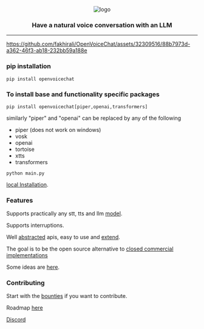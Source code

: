 
<div align="center">

![logo](media/main_logo.png)

<h3>

Have a natural voice conversation with an LLM

</h3>

</div>

---

https://github.com/fakhirali/OpenVoiceChat/assets/32309516/88b7973d-a362-46f3-ab18-232bb59a188e

### pip installation
```shell
pip install openvoicechat
```

### To install base and functionality specific packages
```shell
pip install openvoicechat[piper,openai,transformers]
```

similarly "piper" and "openai" can be replaced by any of the following
- piper (does not work on windows)
- vosk
- openai
- tortoise
- xtts
- transformers

```shell 
python main.py
```

[local Installation](INSTALL.md).

### Features

Supports practically any stt, tts and llm [model](notes/Models.md).

Supports interruptions.

Well [abstracted](/openvoicechat/tts) apis, easy to use and [extend](notes/Adding_models.md).

The goal is to be the open source alternative to [closed commercial implementations](notes/Competition.md)

Some ideas are [here](notes/Ideas.md). 

### Contributing
Start with the [bounties](https://docs.google.com/spreadsheets/d/1d2MZTa9FKM4IHLrBs_nMuA2yuLaSY4USzdGH6vRdPbU/edit?usp=sharing) 
if you want to contribute.

Roadmap [here](notes/Roadmap.md)

[Discord](https://discord.gg/M5S2JksapH)
